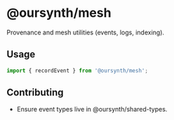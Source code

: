 # @oursynth/mesh

Provenance and mesh utilities (events, logs, indexing).

## Usage

```ts
import { recordEvent } from '@oursynth/mesh';
```

## Contributing

- Ensure event types live in @oursynth/shared-types.
